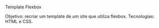 Template Flexbox

Objetivo: recriar um template de um site que utiliza flexbox.
Tecnologias: HTML e CSS.